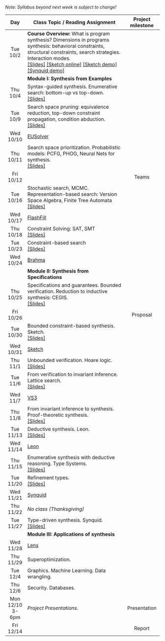 *Note: Syllabus beyond next week is subject to change!*

| Day           | Class Topic / Reading Assignment | Project milestone |
|:-------------:| ----- | :-------:|
|Tue<br/> 10/2 |**Course Overview:** What is program synthesis? Dimensions in programs synthesis: behavioral constraints, structural constraints, search strategies. Interaction modes.<br/>[\[Slides\]](../blob/master/lectures/Lecture01.pdf) [\[Sketch online\]](http://sketch1.csail.mit.edu/demo/pages/sketchexp) [\[Sketch demo\]](http://people.csail.mit.edu/asolar/gal/isolateRightmost.sk.html) [\[Synquid demo\]](http://comcom.csail.mit.edu/demos/#intersection)| |
| |**Module I: Synthesis from Examples** | |
|Thu<br/> 10/4  |Syntax-guided synthesis. Enumerative search: bottom-up vs top-down.<br/>[\[Slides\]](../blob/master/lectures/Lecture02.pdf) | | 
|Tue<br/> 10/9 |Search space pruning: equivalence reduction, top-down constraint propagation, condition abduction.<br/>[\[Slides\]](../blob/master/lectures/Lecture03.pdf)| |
|Wed<br/> 10/10  | [EUSolver](Reading-List#week-2-eusolver) | | 
|Thu<br/> 10/11 |Search space prioritization. Probabilistic models: PCFG, PHOG, Neural Nets for synthesis. <br/>[\[Slides\]](../blob/master/lectures/Lecture04.pdf)| |
|Fri<br/> 10/12  | | Teams |
|Tue<br/> 10/16 |Stochastic search, MCMC. Representation-based search: Version Space Algebra, Finite Tree Automata<br/>[\[Slides\]](../blob/master/lectures/Lecture05.pdf)| |
|Wed<br/> 10/17 | [FlashFill](Reading-List#week-3-flashfill) | | 
|Thu<br/> 10/18 |Constraint Solving: SAT, SMT<br/>[\[Slides\]](../blob/master/lectures/Lecture06.pdf)| |
|Tue<br/> 10/23 |Constraint-based search<br/>[\[Slides\]](../blob/master/lectures/Lecture07.pdf)| |
|Wed<br/> 10/24 |[Brahma](Reading-List#week-4-brahma) | | 
||**Module II: Synthesis from Specifications**| |
|Thu<br/> 10/25 |Specifications and guarantees. Bounded verification. Reduction to inductive synthesis: CEGIS.<br/>[\[Slides\]](../blob/master/lectures/Lecture08.pdf)| |
|Fri<br/> 10/26  | | Proposal |
|Tue<br/> 10/30 |Bounded constraint-based synthesis. Sketch.<br/>[\[Slides\]](../blob/master/lectures/Lecture09.pdf)| |
|Wed<br/> 10/31 |[Sketch](Reading-List#week-5-sketch) | | 
|Thu<br/> 11/1 |Unbounded verification. Hoare logic.<br/>[\[Slides\]](../blob/master/lectures/Lecture10.pdf)| |
|Tue<br/> 11/6  |From verification to invariant inference. Lattice search.<br/>[\[Slides\]](../blob/master/lectures/Lecture11.pdf)| |
|Wed<br/> 11/7  |[VS3](Reading-List#week-6-vs3) | | 
|Thu<br/> 11/8  |From invariant inference to synthesis. Proof-theoretic synthesis.<br/>[\[Slides\]](../blob/master/lectures/Lecture12.pdf)| |
|Tue<br/> 11/13  |Deductive synthesis. Leon. <br/>[\[Slides\]](../blob/master/lectures/Lecture13.pdf)| | |
|Wed<br/> 11/14  |[Leon](Reading-List#week-7-leon) | | 
|Thu<br/> 11/15 |Enumerative synthesis with deductive reasoning. Type Systems.<br/>[\[Slides\]](../blob/master/lectures/Lecture14.pdf)| |
|Tue<br/> 11/20 |Refinement types.<br/>[\[Slides\]](../blob/master/lectures/Lecture15.pdf)| |
|Wed<br/> 11/21 |[Synquid](Reading-List#week-8-synquid) | | 
|Thu<br/> 11/22 |*No class (Thanksgiving)*| |
|Tue<br/> 11/27 |Type-driven synthesis. Synquid.<br/>[\[Slides\]](../blob/master/lectures/Lecture15.pdf) | |
||**Module III: Applications of synthesis**| | |
|Wed<br/> 11/28 |[Lens](Reading-List#week-9-lens) | | 
|Thu<br/> 11/29 |Superoptimization.<!--<br/>[\[Slides\]](../blob/master/lectures/Lecture16.pdf)-->| |
|Tue<br/> 12/4  |Graphics. Machine Learning. Data wrangling. <!--<br/>[\[Slides\]](../blob/master/lectures/Lecture17.pdf)-->| |
|Thu<br/> 12/6  |Security. Databases. |  |
|Mon<br/> 12/10<br/> 3-6pm |*Project Presentations*.| Presentation |
|Fri<br/> 12/14 | | Report |




